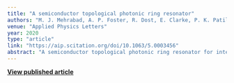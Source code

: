 ```yaml
---
title: "A semiconductor topological photonic ring resonator"
authors: "M. J. Mehrabad, A. P. Foster, R. Dost, E. Clarke, P. K. Patil, I. Farrer, J. Heffernan, M. S. Skolnick, L. R. Wilson"
venue: "Applied Physics Letters"
year: 2020
type: "article"
link: "https://aip.scitation.org/doi/10.1063/5.0003456"
abstract: "A semiconductor topological photonic ring resonator for integrated quantum photonic circuits."
---
```


**[View published article](https://aip.scitation.org/doi/10.1063/5.0003456)**
